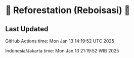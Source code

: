 
# 🌳 Reforestation (Reboisasi) 🌲

## Last Updated

GitHub Actions time: Mon Jan 13 14:19:52 UTC 2025

Indonesia/Jakarta time: Mon Jan 13 21:19:52 WIB 2025
